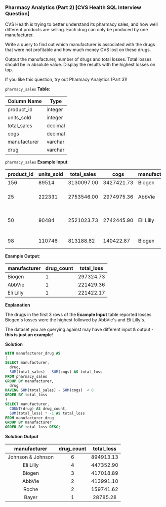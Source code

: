 ### Pharmacy Analytics (Part 2) [CVS Health SQL Interview Question]

CVS Health is trying to better understand its pharmacy sales, and how well different products are selling. Each drug can only be produced by one manufacturer.

Write a query to find out which manufacturer is associated with the drugs that were not profitable and how much money CVS lost on these drugs. 

Output the manufacturer, number of drugs and total losses. Total losses should be in absolute value. Display the results with the highest losses on top.

If you like this question, try out Pharmacy Analytics (Part 3)!

`pharmacy_sales` **Table**:

| **Column Name** | **Type** |
|-----------------|----------|
| product_id      | integer  |
| units_sold      | integer  |
| total_sales     | decimal  |
| cogs            | decimal  |
| manufacturer    | varchar  |
| drug            | varchar  |

`pharmacy_sales` **Example Input**:

| **product_id** | **units_sold** | **total_sales** | **cogs**   | **manufacturer** | **drug**                  |
|----------------|----------------|-----------------|------------|------------------|---------------------------|
| 156            | 89514          | 3130097.00      | 3427421.73 | Biogen           | Acyclovir                 |
| 25             | 222331         | 2753546.00      | 2974975.36 | AbbVie           | Lamivudine and Zidovudine |
| 50             | 90484          | 2521023.73      | 2742445.90 | Eli Lilly        | Dermasorb TA Complete Kit |
| 98             | 110746         | 813188.82       | 140422.87  | Biogen           | Medi-Chord                |

**Example Output**:

| **manufacturer** | **drug_count** | **total_loss** |
|------------------|----------------|----------------|
| Biogen           | 1              | 297324.73      |
| AbbVie           | 1              | 221429.36      |
| Eli Lilly        | 1              | 221422.17      |

**Explanation**

The drugs in the first 3 rows of the **Example Input** table reported losses. Biogen's losses were the highest followed by AbbVie's and Eli Lilly's.

The dataset you are querying against may have different input & output - **this is just an example**!

**Solution**

```sql
WITH manufacturer_drug AS
(
SELECT manufacturer,
  drug,
  SUM(total_sales) - SUM(cogs) AS total_loss
FROM pharmacy_sales
GROUP BY manufacturer, 
  drug
HAVING SUM(total_sales) - SUM(cogs)  < 0
ORDER BY total_loss
)
SELECT manufacturer,
  COUNT(drug) AS drug_count,
  SUM(total_loss) * -1 AS total_loss
FROM manufacturer_drug
GROUP BY manufacturer
ORDER BY total_loss DESC;
```

**Solution Output**

|  **manufacturer** | **drug_count** | **total_loss** |
|:-----------------:|:--------------:|:--------------:|
| Johnson & Johnson | 6              | 894913.13      |
| Eli Lilly         | 4              | 447352.90      |
| Biogen            | 3              | 417018.89      |
| AbbVie            | 2              | 413991.10      |
| Roche             | 2              | 159741.62      |
| Bayer             | 1              | 28785.28       |